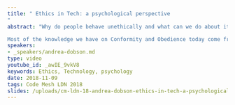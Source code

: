 ```yaml
---
title: " Ethics in Tech: a psychological perspective
"
abstract: "Why do people behave unethically and what can we do about it? Andrea will do a deep dive into social psychology research on behaviour, ethics and company culture. What are the anti-patterns we should all avoid? 

Most of the knowledge we have on Conformity and Obedience today come from Psychological experiments done in the 1950s and 1960 What do they mean in today’s society and what impact are they having on the choices we make? And are there things we can do about this?"
speakers:
- _speakers/andrea-dobson.md
type: video
youtube_id: _awIE_9vkV8
keywords: Ethics, Technology, psychology
date: 2018-11-09
tags: Code Mesh LDN 2018
slides: /uploads/cm-ldn-18-andrea-dobson-ethics-in-tech-a-psychological-perspective-compressed.pdf
---
```

